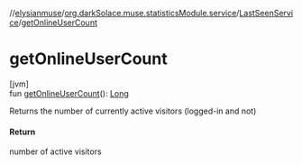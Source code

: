 //[elysianmuse](../../../index.md)/[org.darkSolace.muse.statisticsModule.service](../index.md)/[LastSeenService](index.md)/[getOnlineUserCount](get-online-user-count.md)

# getOnlineUserCount

[jvm]\
fun [getOnlineUserCount](get-online-user-count.md)(): [Long](https://kotlinlang.org/api/latest/jvm/stdlib/kotlin/-long/index.html)

Returns the number of currently active visitors (logged-in and not)

#### Return

number of active visitors
